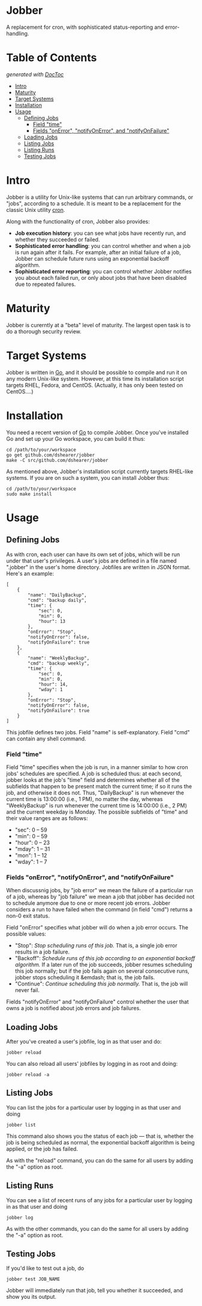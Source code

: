 # Jobber

A replacement for cron, with sophisticated status-reporting and error-handling.

# Table of Contents
*generated with [DocToc](http://doctoc.herokuapp.com/)*

- [Intro](#intro)
- [Maturity](#maturity)
- [Target Systems](#target-systems)
- [Installation](#installation)
- [Usage](#usage)
	- [Defining Jobs](#defining-jobs)
		- [Field "time"](#field-time)
		- [Fields "onError", "notifyOnError", and "notifyOnFailure"](#fields-onerror-notifyonerror-and-notifyonfailure)
	- [Loading Jobs](#loading-jobs)
	- [Listing Jobs](#listing-jobs)
	- [Listing Runs](#listing-runs)
	- [Testing Jobs](#testing-jobs)

# Intro

Jobber is a utility for Unix-like systems that can run arbitrary commands, or "jobs", according to a schedule.  It is meant to be a replacement for the classic Unix utility [cron](http://en.wikipedia.org/wiki/Cron).

Along with the functionality of cron, Jobber also provides:
* **Job execution history**: you can see what jobs have recently run, and whether they succeeded or failed.
* **Sophisticated error handling**: you can control whether and when a job is run again after it fails.  For example, after an initial failure of a job, Jobber can schedule future runs using an exponential backoff algorithm.
* **Sophisticated error reporting**: you can control whether Jobber notifies you about each failed run, or only about jobs that have been disabled due to repeated failures.

# Maturity

Jobber is curerntly at a "beta" level of maturity.  The largest open task is to do a thorough security review.

# Target Systems

Jobber is written in [Go](http://golang.org/), and it should be possible to compile and run it on any modern Unix-like system.  However, at this time its installation script targets RHEL, Fedora, and CentOS.  (Actually, it has only been tested on CentOS....)

# Installation

You need a recent version of [Go](http://golang.org/) to compile Jobber.  Once you've installed Go and set up your Go workspace, you can build it thus:

    cd /path/to/your/workspace
    go get github.com/dshearer/jobber
    make -C src/github.com/dshearer/jobber

As mentioned above, Jobber's installation script currently targets RHEL-like systems.  If you are on such a system, you can install Jobber thus:

    cd /path/to/your/workspace
    sudo make install

# Usage

## Defining Jobs

As with cron, each user can have its own set of jobs, which will be run under that user's privileges.  A user's jobs are defined in a file named ".jobber" in the user's home directory.  Jobfiles are written in JSON format.  Here's an example:

    [
        {
            "name": "DailyBackup",
            "cmd": "backup daily",
            "time": {
                "sec": 0,
                "min": 0,
                "hour": 13
            },
            "onError": "Stop",
            "notifyOnError": false,
            "notifyOnFailure": true
        },
        {
            "name": "WeeklyBackup",
            "cmd": "backup weekly",
            "time": {
                "sec": 0,
                "min": 0,
                "hour": 14,
                "wday": 1
            },
            "onError": "Stop",
            "notifyOnError": false,
            "notifyOnFailure": true
        }
    ]

This jobfile defines two jobs.  Field "name" is self-explanatory.  Field "cmd" can contain any shell command.

### Field "time"

Field "time" specifies when the job is run, in a manner similar to how cron jobs' schedules are specified.  A job is scheduled thus: at each second, jobber looks at the job's "time" field and determines whether all of the subfields that happen to be present match the current time; if so it runs the job, and otherwise it does not.  Thus, "DailyBackup" is run whenever the current time is 13:00:00 (i.e., 1 PM), no matter the day, whereas "WeeklyBackup" is run whenever the current time is 14:00:00 (i.e., 2 PM) and the current weekday is Monday.  The possible subfields of "time" and their value ranges are as follows:

* "sec": 0 &ndash; 59
* "min": 0 &ndash; 59
* "hour": 0 &ndash; 23
* "mday": 1 &ndash; 31
* "mon": 1 &ndash; 12
* "wday": 1 &ndash; 7

### Fields "onError", "notifyOnError", and "notifyOnFailure"

When discussnig jobs, by "job error" we mean the failure of a particular run of a job, whereas by "job failure" we mean a job that jobber has decided not to schedule anymore due to one or more recent job errors.  Jobber considers a run to have failed when the command (in field "cmd") returns a non-0 exit status.

Field "onError" specifies what jobber will do when a job error occurs.  The possible values:

* "Stop": *Stop scheduling runs of this job.*  That is, a single job error results in a job failure.
* "Backoff": *Schedule runs of this job according to an exponential backoff algorithm.*  If a later run of the job succeeds, jobber resumes scheduling this job normally; but if the job fails again on several consecutive runs, jobber stops scheduling it &emdash; that is, the job fails.
* "Continue": *Continue scheduling this job normally.*  That is, the job will never fail.

Fields "notifyOnError" and "notifyOnFailure" control whether the user that owns a job is notified about job errors and job failures.

## Loading Jobs

After you've created a user's jobfile, log in as that user and do:

    jobber reload

You can also reload all users' jobfiles by logging in as root and doing:

    jobber reload -a

## Listing Jobs

You can list the jobs for a particular user by logging in as that user and doing

    jobber list

This command also shows you the status of each job &mdash; that is, whether the job is being scheduled as normal, the exponential backoff algorithm is being applied, or the job has failed.

As with the "reload" command, you can do the same for all users by adding the "-a" option as root.

## Listing Runs

You can see a list of recent runs of any jobs for a particular user by logging in as that user and doing

    jobber log

As with the other commands, you can do the same for all users by adding the "-a" option as root.

## Testing Jobs

If you'd like to test out a job, do

    jobber test JOB_NAME

Jobber will immediately run that job, tell you whether it succeeded, and show you its output.
